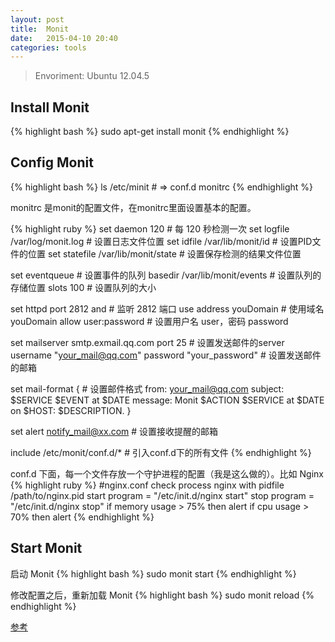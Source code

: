 ```yaml
---
layout: post
title:  Monit
date:   2015-04-10 20:40
categories: tools
---
```

> Envoriment: Ubuntu 12.04.5

## Install Monit ##

{% highlight bash %}
sudo apt-get install monit
{% endhighlight %}

## Config Monit ##

{% highlight bash %}
ls /etc/minit  # => conf.d  monitrc
{% endhighlight %}

monitrc 是monit的配置文件，在monitrc里面设置基本的配置。

{% highlight ruby %}
set daemon 120                     # 每 120 秒检测一次
set logfile /var/log/monit.log     # 设置日志文件位置
set idfile /var/lib/monit/id       # 设置PID文件的位置
set statefile /var/lib/monit/state # 设置保存检测的结果文件位置

set eventqueue                     # 设置事件的队列
    basedir /var/lib/monit/events  # 设置队列的存储位置
    slots 100                      # 设置队列的大小

set httpd port 2812 and            # 监听 2812 端口
  use address youDomain            # 使用域名 youDomain
  allow user:password              # 设置用户名 user，密码 password

set mailserver smtp.exmail.qq.com port 25                    # 设置发送邮件的server
    username "your_mail@qq.com" password "your_password"     # 设置发送邮件的邮箱
 
set mail-format {                  # 设置邮件格式
  from: your_mail@qq.com
  subject: $SERVICE $EVENT at $DATE
  message: Monit $ACTION $SERVICE at $DATE on $HOST: $DESCRIPTION.
}

set alert notify_mail@xx.com       # 设置接收提醒的邮箱

include /etc/monit/conf.d/*        # 引入conf.d下的所有文件
{% endhighlight %}

conf.d 下面，每一个文件存放一个守护进程的配置（我是这么做的）。比如 Nginx
{% highlight ruby %}
#nginx.conf
check process nginx with pidfile /path/to/nginx.pid
  start program = "/etc/init.d/nginx start"
  stop program = "/etc/init.d/nginx stop"
  if memory usage > 75% then alert
  if cpu usage > 70% then alert
{% endhighlight %}

## Start Monit ##
启动 Monit
{% highlight bash %}
sudo monit start
{% endhighlight %}

修改配置之后，重新加载 Monit
{% highlight bash %}
sudo monit reload
{% endhighlight %}

[参考](http://www.vpser.net/manage/monit.html)
